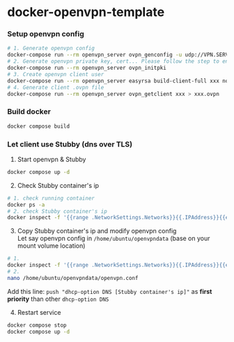 # docker-openvpn-template


### Setup openvpn config

```bash
# 1. Generate openvpn config
docker-compose run --rm openvpn_server ovpn_genconfig -u udp://VPN.SERVERNAME.COM
# 2. Generate openvpn private key, cert... Please follow the step to enter the password
docker-compose run --rm openvpn_server ovpn_initpki
# 3. Create openvpn client user
docker-compose run --rm openvpn_server easyrsa build-client-full xxx nopass
# 4. Generate client .ovpn file
docker-compose run --rm openvpn_server ovpn_getclient xxx > xxx.ovpn
```

### Build docker

```bash
docker compose build
```

### Let client use Stubby (dns over TLS)

1. Start openvpn & Stubby
```bash
docker compose up -d
```

2. Check Stubby container's ip

```bash
# 1. check running container
docker ps -a
# 2. check Stubby container's ip
docker inspect -f '{{range .NetworkSettings.Networks}}{{.IPAddress}}{{end}}' [Stubby container name/id]
```

3. Copy Stubby container's ip and modify openvpn config   
Let say openvpn config in `/home/ubuntu/openvpndata` (base on your mount volume location)
```bash
# 1.
docker inspect -f '{{range .NetworkSettings.Networks}}{{.IPAddress}}{{end}}' [Stubby container name/id]
# 2.
nano /home/ubuntu/openvpndata/openvpn.conf
```
Add this line: `push "dhcp-option DNS [Stubby container's ip]"` as **first priority** than other `dhcp-option DNS`

4. Restart service
```bash
docker compose stop
docker compose up -d
```

